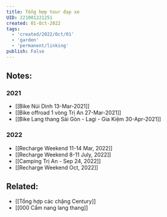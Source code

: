 ```yaml
---
title: Tổng hợp tour đạp xe
UID: 221001221251
created: 01-Oct-2022
tags:
  - 'created/2022/Oct/01'
  - 'garden'
  - 'permanent/linking'
publish: False
---
```

## Notes:

### 2021
- [[Bike Núi Dinh 13-Mar-2021]]
- [[Bike offroad 1 vòng Trị An 27-Mar-2021]]
- [[Bike Lang thang Sài Gòn - Lagi - Gia Kiệm 30-Apr-2021]]

### 2022
- [[Recharge Weekend 11-14 Mar, 2022]]
- [[Recharge Weekend 8-11 July, 2022]]
- [[Camping Trị An - Sep 24, 2022]]
- [[Recharge Weekend Oct, 2022]]

## Related:
- [[Tổng hợp các chặng Century]]
- [[000 Cẩm nang lang thang]]